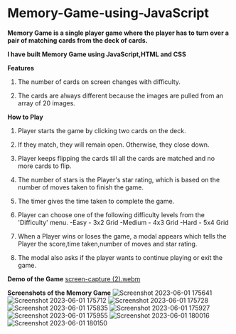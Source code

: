 # Memory-Game-using-JavaScript

**Memory Game is a single player game where the player has to turn over a pair of matching cards from the deck of cards.**

**I have built Memory Game using JavaScript,HTML and CSS**

**Features**
1)	The number of cards on screen changes with difficulty.

2)	The cards are always different because the images are pulled from an array of 20 images.

**How to Play**
1. Player starts the game by clicking two cards on the deck.

2. If they match, they will remain open. Otherwise, they close down.

3. Player keeps flipping the cards till all the cards are matched and no more cards to flip.
4. The number of stars is the Player's star rating, which is based on the number of moves taken to finish the game.

5. The timer gives the time taken to complete the game.

6. Player can choose one of the following difficulty levels from the 'Difficulty' menu.
  -Easy - 3x2 Grid 
   -Medium - 4x3 Grid
    -Hard - 5x4 Grid

7. When a Player wins or loses the game, a modal appears which tells the Player the score,time taken,number of moves and star rating.

8. The modal also asks if the player wants to continue playing or exit the game.

**Demo of the Game**
[screen-capture (2).webm](https://github.com/aratidsa/Memory-Game-using-JavaScript/assets/128802362/4ee5766e-78e8-4f66-ad77-bff8d65029ff)

**Screenshots of the Memory Game**
![Screenshot 2023-06-01 175641](https://github.com/aratidsa/Memory-Game-using-JavaScript/assets/128802362/4adc7e2d-fbad-4904-b4ed-e2dbb71ebb28)
![Screenshot 2023-06-01 175712](https://github.com/aratidsa/Memory-Game-using-JavaScript/assets/128802362/70cd5326-5b98-478b-a635-954c15d18d37)
![Screenshot 2023-06-01 175728](https://github.com/aratidsa/Memory-Game-using-JavaScript/assets/128802362/a75f1870-9cab-47e6-94dd-d765a291188a)
![Screenshot 2023-06-01 175835](https://github.com/aratidsa/Memory-Game-using-JavaScript/assets/128802362/781f6585-7e58-4560-8b58-708219e94460)
![Screenshot 2023-06-01 175927](https://github.com/aratidsa/Memory-Game-using-JavaScript/assets/128802362/3dd6ad57-f0b5-4e4e-be47-b70b7650529a)
![Screenshot 2023-06-01 175955](https://github.com/aratidsa/Memory-Game-using-JavaScript/assets/128802362/564952e5-26b9-4766-9d54-e282b5a64c6b)
![Screenshot 2023-06-01 180016](https://github.com/aratidsa/Memory-Game-using-JavaScript/assets/128802362/1ef93e0d-40cc-477e-866c-df929df85886)
![Screenshot 2023-06-01 180150](https://github.com/aratidsa/Memory-Game-using-JavaScript/assets/128802362/60ecd30e-cfca-40e7-8a49-a2d25b6f7d93)


